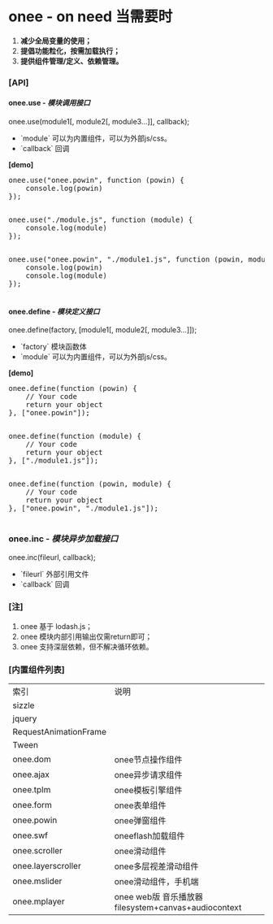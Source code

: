 <h1>onee - on need 当需要时</h1>
<ol>
	<li><strong>减少全局变量的使用；</strong></li>
	<li><strong>提倡功能粒化，按需加载执行；</strong></li>
	<li><strong>提供组件管理/定义、依赖管理。</strong></li>
</ol>

<h3>[API]</h3>

<h4>onee.use - <em>模块调用接口</em></h4>
onee.use(module1[, module2[, module3...]], callback);
<ul>
	<li>`module` 可以为内置组件，可以为外部js/css。</li>
	<li>`callback` 回调</li>
</ul>

<strong>[demo]</strong>

<p>
	<pre>
onee.use("onee.powin", function (powin) {
	console.log(powin)
});
	</pre>
</p>
<p>
	<pre>
onee.use("./module.js", function (module) {
	console.log(module)
});
	</pre>
</p>
<p>
	<pre>
onee.use("onee.powin", "./module1.js", function (powin, module) {
	console.log(powin)
	console.log(module)
});		
	</pre>
</p>


<h4>onee.define - <em>模块定义接口</em></h4>
onee.define(factory, [module1[, module2[, module3...]]);
<ul>
	<li>`factory` 模块函数体</li>
	<li>`module` 可以为内置组件，可以为外部js/css。</li>
</ul>

<strong>[demo]</strong>

<p>
	<pre>
onee.define(function (powin) {
	// Your code
	return your object
}, ["onee.powin"]);
	</pre>
</p>
<p>
	<pre>
onee.define(function (module) {
	// Your code
	return your object
}, ["./module1.js"]);
	</pre>
</p>
<p>
	<pre>
onee.define(function (powin, module) {
	// Your code
	return your object
}, ["onee.powin", "./module1.js"]);
	</pre>
</p>

<h3>onee.inc - <em>模块异步加载接口</em></h3>
onee.inc(fileurl, callback);
<ul>
	<li>`fileurl` 外部引用文件</li>
	<li>`callback` 回调</li>
</ul>

<h3>[注]</h3>

<ol>
	<li>onee 基于 lodash.js；</li>
	<li>onee 模块内部引用输出仅需return即可；</li>
	<li>onee 支持深层依赖，但不解决循环依赖。</li>
</ol>

<h3>[内置组件列表]</h3>
<table>
	<tr>
		<td>索引</td>
		<td>说明</td>
	</tr>
	<tr>
		<td>sizzle</td>
		<td></td>
	</tr>
	<tr>
		<td>jquery</td>
		<td></td>
	</tr>
	<tr>
		<td>RequestAnimationFrame</td>
		<td></td>
	</tr>
	<tr>
		<td>Tween</td>
		<td></td>
	</tr>
	<tr>
		<td>onee.dom</td>
		<td>onee节点操作组件</td>
	</tr>
	<tr>
		<td>onee.ajax</td>
		<td>onee异步请求组件</td>
	</tr>
	<tr>
		<td>onee.tplm</td>
		<td>onee模板引擎组件</td>
	</tr>
	<tr>
		<td>onee.form</td>
		<td>onee表单组件</td>
	</tr>
	<tr>
		<td>onee.powin</td>
		<td>onee弹窗组件</td>
	</tr>
	<tr>
		<td>onee.swf</td>
		<td>oneeflash加载组件</td>
	</tr>
	<tr>
		<td>onee.scroller</td>
		<td>onee滑动组件</td>
	</tr>
	<tr>
		<td>onee.layerscroller</td>
		<td>onee多层视差滑动组件</td>
	</tr>
	<tr>
		<td>onee.mslider</td>
		<td>onee滑动组件，手机端</td>
	</tr>
	<tr>
		<td>onee.mplayer</td>
		<td>onee web版 音乐播放器 filesystem+canvas+audiocontext</td>
	</tr>
</table>